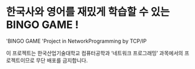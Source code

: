 #  한국사와 영어를 재밌게 학습할 수 있는 BINGO GAME !
'BINGO GAME 'Project in NetworkProgramming by TCP/IP

이 프로젝트는 한국산업기술대학교 컴퓨터공학과 ‘네트워크 프로그래밍’ 과목에서의 프로젝트이므로 무단 배포를 금지합니다. 
